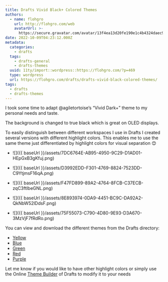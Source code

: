 ```yaml
---
title: Drafts Vivid Black+ Colored Themes
authors:
  - name: flohgro
    url: http://flohgro.com/web
    avatarUrl: >-
      https://secure.gravatar.com/avatar/13f4ea13d20fe190e1c4b4324daec918?s=96&d=mm&r=g
date: 2022-10-09T04:23:12.000Z
metadata:
  categories:
    - drafts
  tags:
    - drafts-general
    - drafts-themes
  uuid: 11ty/import::wordpress::https://flohgro.com/?p=469
  type: wordpress
  url: https://flohgro.com/drafts/drafts-vivid-black-colored-themes/
tags:
  - drafts
  - drafts-themes
---
```

I took some time to adapt @agiletortoise’s “Vivid Dark+” theme to my personal needs and taste.

The background is changed to true black which is great on OLED displays.

To easily distinguish between different workspaces I use in Drafts I created several versions with different highlight colors. This enables me to use the same theme just differentiated by highlight colors for visual separation 😊

- ![]({{ baseUrl }}/assets/7DC6764E-AB95-4950-9C29-D1AD01-HEpGxB3gKfuj.png)

- ![]({{ baseUrl }}/assets/D3992EDD-F301-4769-8824-7523DD-C9YtjmsF16qA.png)

- ![]({{ baseUrl }}/assets/F47FD899-89A2-4764-8FCB-C37ECB-zqC3ftIbeGNL.png)

- ![]({{ baseUrl }}/assets/8E893974-0DA9-4451-BC9C-DA92A2-QkNbW52lDdsF.png)

- ![]({{ baseUrl }}/assets/75F55073-C790-4D80-9E93-D3A670-3MzVjF7fRdRo.png)
    
You can view and download the different themes from the Drafts directory:

- [Yellow](https://directory.getdrafts.com/t/2Db)
- [Blue](https://directory.getdrafts.com/t/2Dc)
- [Green](https://directory.getdrafts.com/t/2Da)
- [Red](https://directory.getdrafts.com/t/2Dd)
- [Purple](https://directory.getdrafts.com/t/2De)

Let me know if you would like to have other highlight colors or simply use the Online [Theme Builder](https://tools.getdrafts.com/themes/theme-builder) of Drafts to modify it to your needs